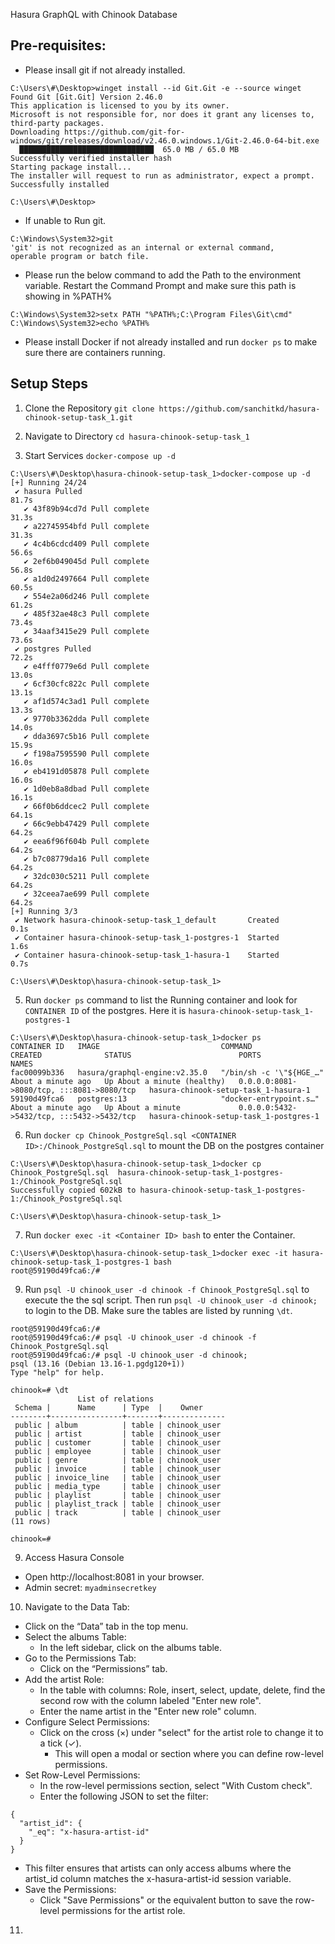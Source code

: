 Hasura GraphQL with Chinook Database

## Pre-requisites:
- Please insall git if not already installed.
```
C:\Users\#\Desktop>winget install --id Git.Git -e --source winget
Found Git [Git.Git] Version 2.46.0
This application is licensed to you by its owner.
Microsoft is not responsible for, nor does it grant any licenses to, third-party packages.
Downloading https://github.com/git-for-windows/git/releases/download/v2.46.0.windows.1/Git-2.46.0-64-bit.exe
  ██████████████████████████████  65.0 MB / 65.0 MB
Successfully verified installer hash
Starting package install...
The installer will request to run as administrator, expect a prompt.
Successfully installed

C:\Users\#\Desktop>
```
- If unable to Run git.
```
C:\Windows\System32>git
'git' is not recognized as an internal or external command,
operable program or batch file.
```
- Please run the below command to add the Path to the environment variable. Restart the Command Prompt and make sure this path is showing in %PATH%
```
C:\Windows\System32>setx PATH "%PATH%;C:\Program Files\Git\cmd"
C:\Windows\System32>echo %PATH%
```
- Please install Docker if not already installed and run `docker ps` to make sure there are containers running.

## Setup Steps
1. Clone the Repository
`git clone https://github.com/sanchitkd/hasura-chinook-setup-task_1.git`

2. Navigate to Directory
`cd hasura-chinook-setup-task_1`

3. Start Services
`docker-compose up -d`
```
C:\Users\#\Desktop\hasura-chinook-setup-task_1>docker-compose up -d
[+] Running 24/24
 ✔ hasura Pulled                                                                                                                                                                                                                       81.7s
   ✔ 43f89b94cd7d Pull complete                                                                                                                                                                                                        31.3s
   ✔ a22745954bfd Pull complete                                                                                                                                                                                                        31.3s
   ✔ 4c4b6cdcd409 Pull complete                                                                                                                                                                                                        56.6s
   ✔ 2ef6b049045d Pull complete                                                                                                                                                                                                        56.8s
   ✔ a1d0d2497664 Pull complete                                                                                                                                                                                                        60.5s
   ✔ 554e2a06d246 Pull complete                                                                                                                                                                                                        61.2s
   ✔ 485f32ae48c3 Pull complete                                                                                                                                                                                                        73.4s
   ✔ 34aaf3415e29 Pull complete                                                                                                                                                                                                        73.6s
 ✔ postgres Pulled                                                                                                                                                                                                                     72.2s
   ✔ e4fff0779e6d Pull complete                                                                                                                                                                                                        13.0s
   ✔ 6cf30cfc822c Pull complete                                                                                                                                                                                                        13.1s
   ✔ af1d574c3ad1 Pull complete                                                                                                                                                                                                        13.3s
   ✔ 9770b3362dda Pull complete                                                                                                                                                                                                        14.0s
   ✔ dda3697c5b16 Pull complete                                                                                                                                                                                                        15.9s
   ✔ f198a7595590 Pull complete                                                                                                                                                                                                        16.0s
   ✔ eb4191d05878 Pull complete                                                                                                                                                                                                        16.0s
   ✔ 1d0eb8a8dbad Pull complete                                                                                                                                                                                                        16.1s
   ✔ 66f0b6ddcec2 Pull complete                                                                                                                                                                                                        64.1s
   ✔ 66c9ebb47429 Pull complete                                                                                                                                                                                                        64.2s
   ✔ eea6f96f604b Pull complete                                                                                                                                                                                                        64.2s
   ✔ b7c08779da16 Pull complete                                                                                                                                                                                                        64.2s
   ✔ 32dc030c5211 Pull complete                                                                                                                                                                                                        64.2s
   ✔ 32ceea7ae699 Pull complete                                                                                                                                                                                                        64.2s
[+] Running 3/3
 ✔ Network hasura-chinook-setup-task_1_default       Created                                                                                                                                                                            0.1s
 ✔ Container hasura-chinook-setup-task_1-postgres-1  Started                                                                                                                                                                            1.6s
 ✔ Container hasura-chinook-setup-task_1-hasura-1    Started                                                                                                                                                                            0.7s

C:\Users\#\Desktop\hasura-chinook-setup-task_1>
```
5. Run `docker ps` command to list the Running container and look for `CONTAINER ID` of the postgres. Here it is `hasura-chinook-setup-task_1-postgres-1`
```
C:\Users\#\Desktop\hasura-chinook-setup-task_1>docker ps
CONTAINER ID   IMAGE                           COMMAND                   CREATED              STATUS                        PORTS                                       NAMES
fac00099b336   hasura/graphql-engine:v2.35.0   "/bin/sh -c '\"${HGE_…"   About a minute ago   Up About a minute (healthy)   0.0.0.0:8081->8080/tcp, :::8081->8080/tcp   hasura-chinook-setup-task_1-hasura-1
59190d49fca6   postgres:13                     "docker-entrypoint.s…"    About a minute ago   Up About a minute             0.0.0.0:5432->5432/tcp, :::5432->5432/tcp   hasura-chinook-setup-task_1-postgres-1
```
6. Run `docker cp Chinook_PostgreSql.sql <CONTAINER ID>:/Chinook_PostgreSql.sql` to mount the DB on the postgres container
```
C:\Users\#\Desktop\hasura-chinook-setup-task_1>docker cp Chinook_PostgreSql.sql  hasura-chinook-setup-task_1-postgres-1:/Chinook_PostgreSql.sql
Successfully copied 602kB to hasura-chinook-setup-task_1-postgres-1:/Chinook_PostgreSql.sql

C:\Users\#\Desktop\hasura-chinook-setup-task_1>
```
7. Run `docker exec -it <Container ID> bash` to enter the Container. 
```
C:\Users\#\Desktop\hasura-chinook-setup-task_1>docker exec -it hasura-chinook-setup-task_1-postgres-1 bash
root@59190d49fca6:/#
```
9. Run `psql -U chinook_user -d chinook -f Chinook_PostgreSql.sql` to execute the the sql script. Then run `psql -U chinook_user -d chinook;` to login to the DB. Make sure the tables are listed by running `\dt`.
```
root@59190d49fca6:/#
root@59190d49fca6:/# psql -U chinook_user -d chinook -f Chinook_PostgreSql.sql
root@59190d49fca6:/# psql -U chinook_user -d chinook;
psql (13.16 (Debian 13.16-1.pgdg120+1))
Type "help" for help.

chinook=# \dt
               List of relations
 Schema |      Name      | Type  |    Owner
--------+----------------+-------+--------------
 public | album          | table | chinook_user
 public | artist         | table | chinook_user
 public | customer       | table | chinook_user
 public | employee       | table | chinook_user
 public | genre          | table | chinook_user
 public | invoice        | table | chinook_user
 public | invoice_line   | table | chinook_user
 public | media_type     | table | chinook_user
 public | playlist       | table | chinook_user
 public | playlist_track | table | chinook_user
 public | track          | table | chinook_user
(11 rows)

chinook=#
```  

9. Access Hasura Console
  - Open http://localhost:8081 in your browser.
  - Admin secret: `myadminsecretkey`

10. Navigate to the Data Tab:
- Click on the “Data” tab in the top menu.
- Select the albums Table:
  - In the left sidebar, click on the albums table.
- Go to the Permissions Tab:
  - Click on the “Permissions” tab.
- Add the artist Role:
  - In the table with columns: Role, insert, select, update, delete, find the second row with the column labeled "Enter new role".
  - Enter the name artist in the "Enter new role" column.
- Configure Select Permissions:
  - Click on the cross (×) under "select" for the artist role to change it to a tick (✓).
	- This will open a modal or section where you can define row-level permissions.
- Set Row-Level Permissions:
  - In the row-level permissions section, select "With Custom check".
  - Enter the following JSON to set the filter:
```
{
  "artist_id": {
    "_eq": "x-hasura-artist-id"
  }
}
```
- This filter ensures that artists can only access albums where the artist_id column matches the x-hasura-artist-id session variable.
- Save the Permissions:
  - Click "Save Permissions" or the equivalent button to save the row-level permissions for the artist role.

11. 
